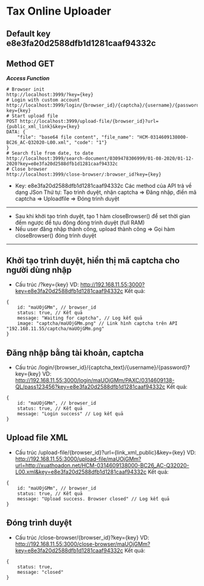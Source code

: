 # Tax Online Uploader

## Default key e8e3fa20d2588dfb1d1281caaf94332c

## Method GET

**_Access Function_**

```
# Browser init
http://localhost:3999/?key={key}
# Login with custom account
http://localhost:3999/login/{browser_id}/{captcha}/{username}/{password}?key={key}
# Start upload file
POST http://localhost:3999/upload-file/{browser_id}?url={public_xml_link}&key={key}
DATA: {
    "file": "base64 file content", "file_name": "HCM-0314609138000-BC26_AC-Q32020-L00.xml", "code": "1"}
}
# Search file from date, to date
http://localhost:3999/search-document/0309478306999/01-08-2020/01-12-2020?key=e8e3fa20d2588dfb1d1281caaf94332c
# Close browser
http://localhost:3999/close-browser/:browser_id?key={key}
```

- Key: e8e3fa20d2588dfb1d1281caaf94332c
  Các method của API trả về dạng JSon
  Thứ tự: Tạo trình duyệt, nhận captcha => Đăng nhập, điền mã captcha => Uploadfile => Đóng trình duyệt

---

- Sau khi khởi tạo trình duyệt, tạo 1 hàm closeBrowser() để set thời gian đếm ngược để tựu động đóng trình duyệt (full RAM)
- Nếu user đăng nhập thành công, upload thành công => Gọi hàm closeBrowser() đóng trình duyệt

---

## Khởi tạo trình duyệt, hiển thị mã captcha cho người dùng nhập

- Cấu trúc /?key={key}
  VD: http://192.168.11.55:3000?key=e8e3fa20d2588dfb1d1281caaf94332c
  Kết quả:

```
{
    id: "maUOjGMm", // browser_id
    status: true, // Kết quả
    message: "Waiting for captcha", // Log kết quả
    image: "captcha/maUOjGMm.png" // Link hình captcha trên API "192.168.11.55/captcha/maUOjGMm.png"
}
```

## Đăng nhập bằng tài khoản, captcha

- Cấu trúc /login/{browser_id}/{captcha_text}/{username}/{password}?key={key}
  VD: http://192.168.11.55:3000/login/maUOjGMm/PAXC/0314609138-QL/pass123456?key=e8e3fa20d2588dfb1d1281caaf94332c
  Kết quả:

```
{
    id: "maUOjGMm", // browser_id
    status: true, // Kết quả
    message: "Login success" // Log kết quả
}
```

## Upload file XML

- Cấu trúc /upload-file/{browser_id}?url={link_xml_public}&key={key}
  VD: http://192.168.11.55:3000/upload-file/maUOjGMm?url=http://xuathoadon.net/HCM-0314609138000-BC26_AC-Q32020-L00.xml&key=e8e3fa20d2588dfb1d1281caaf94332c
  Kết quả:

```
{
    id: "maUOjGMm", // browser_id
    status: true, // Kết quả
    message: "Upload success. Browser closed" // Log kết quả
}
```

## Đóng trình duyệt

- Cấu trúc /close-browser/{browser_id}?key={key}
  VD: http://192.168.11.55:3000/close-browser/maUOjGMm?key=e8e3fa20d2588dfb1d1281caaf94332c
  Kết quả:

```
{
    status: true,
    message: "closed"
}
```
